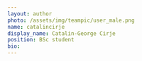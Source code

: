 ```yaml
---
layout: author
photo: /assets/img/teampic/user_male.png 
name: catalincirje
display_name: Catalin-George Cirje
position: BSc student
bio:
---
```

